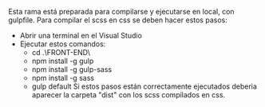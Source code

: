 Esta rama está preparada para compilarse y ejecutarse en local, con gulpfile.
Para compilar el scss en css se deben hacer estos pasos:
  - Abrir una terminal en el Visual Studio
  - Ejecutar estos comandos:
       - cd .\FRONT-END\
       - npm install -g gulp
       - npm install -g gulp-sass
       - npm install -g sass
       - gulp default
Si estos pasos están correctamente ejecutados deberia aparecer la carpeta "dist" con los scss compilados en css.
